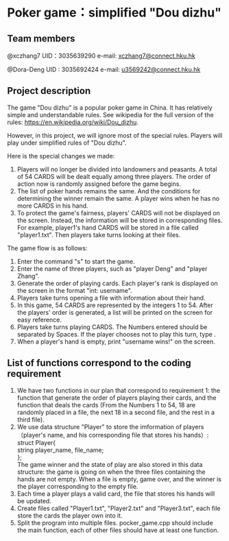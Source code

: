 # Poker game：simplified "Dou dizhu"

## Team members
@xczhang7 UID：3035639290 e-mail: xczhang7@connect.hku.hk

@Dora-Deng UID : 3035692424 e-mail: u3569242@connect.hku.hk

## Project description
The game "Dou dizhu" is a popular poker game in China. It has relatively simple and understandable rules. See wikipedia for the full version of the rules: https://en.wikipedia.org/wiki/Dou_dizhu.

However, in this project, we will ignore most of the special rules. Players will play under simplified rules of "Dou dizhu". 

Here is the special changes we made:

1. Players will no longer be divided into landowners and peasants. A total of 54 CARDS will be dealt equally among three players. The order of action now is randomly assigned before the game begins. 
2. The list of poker hands remains the same. And the conditions for determining the winner remain the same. A player wins when he has no more CARDS in his hand.
3. To protect the game's fairness, players' CARDS will not be displayed on the screen. Instead, the information will be stored in corresponding files. For example, player1's hand CARDS will be stored in a file called "player1.txt". Then players take turns looking at their files. 

The game flow is as follows: 

1. Enter the command "s" to start the game.
2. Enter the name of three players, such as "player Deng" and "player Zhang".
3. Generate the order of playing cards. Each player's rank is displayed on the screen in the format "int: username".
4. Players take turns opening a file with information about their hand.
5. In this game, 54 CARDS are represented by the integers 1 to 54. After the players' order is generated, a list will be printed on the screen for easy reference.
6. Players take turns playing CARDS. The Numbers entered should be separated by Spaces. If the player chooses not to play this turn, type .
7. When a player's hand is empty, print "username wins!" on the screen.


## List of functions correspond to the coding requirement

1. We have two functions in our plan that correspond to requirement 1: the function that generate the order of players playing their cards, and the function that deals the cards (From the Numbers 1 to 54, 18 are randomly placed in a file, the next 18 in a second file, and the rest in a third file). 
2. We use data structure "Player" to store the imformation of players（player's name, and his corresponding file that stores his hands）: </br> struct Player{</br> string player_name, file_name;</br> };</br>The game winner and the state of play are also stored in this data structure: the game is going on when the three files containing the hands are not empty. When a file is empty, game over, and the winner is the player corresponding to the empty file.
3. Each time a player plays a valid card, the file that stores his hands will be updated. 
4. Create files called "Player1.txt", "Player2.txt" and "Player3.txt", each file store the cards the player own into it.
5. Split the program into multiple files. pocker_game.cpp should include the main function, each of other files should have at least one function.
